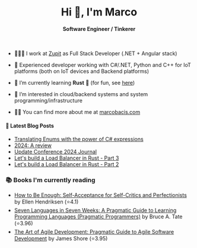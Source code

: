 
<h1 align="center">Hi 👋, I'm Marco</h1>
<h4 align="center">Software Engineer / Tinkerer</h4>

&nbsp;

- 👨🏻‍💻 I work at [Zupit](https://zupit.it/) as Full Stack Developer (.NET + Angular stack)

- 💪 Experienced developer working with C#/.NET, Python and C++ for IoT platforms (both on IoT devices and Backend platforms)

- 🌱 I’m currently learning **Rust** 🦀 (for fun, see [here](https://github.com/marcobacis/adventofcode))

- 👀 I’m interested in cloud/backend systems and system programming/infrastructure

- 👨‍💻 You can find more about me at [marcobacis.com](marcobacis.com)

#### 📕 Latest Blog Posts
<!-- BLOG-POST-LIST:START -->
- [Translating Enums with the power of C# expressions](https://marcobacis.com/blog/dotnet-enum-translation-expression/)
- [2024: A review](https://marcobacis.com/blog/2024-review/)
- [Update Conference 2024 Journal](https://marcobacis.com/blog/2024-update-conference/)
- [Let&#39;s build a Load Balancer in Rust - Part 3](https://marcobacis.com/blog/load-balancer-rust-3/)
- [Let&#39;s build a Load Balancer in Rust - Part 2](https://marcobacis.com/blog/load-balancer-rust-2/)
<!-- BLOG-POST-LIST:END -->

### 📚 Books I'm currently reading
<!-- GOODREADS-LIST:START -->
- [How to Be Enough: Self-Acceptance for Self-Critics and Perfectionists](https://www.goodreads.com/review/show/7754557153?utm_medium=api&utm_source=rss) by Ellen Hendriksen (⭐️4.1)
- [Seven Languages in Seven Weeks: A Pragmatic Guide to Learning Programming Languages (Pragmatic Programmers)](https://www.goodreads.com/review/show/7738467651?utm_medium=api&utm_source=rss) by Bruce A. Tate (⭐️3.96)
- [The Art of Agile Development: Pragmatic Guide to Agile Software Development](https://www.goodreads.com/review/show/7686248296?utm_medium=api&utm_source=rss) by James Shore (⭐️3.95)
<!-- GOODREADS-LIST:END -->